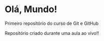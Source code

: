 # Olá, Mundo!
 Primeiro repositório do curso de  Git e GitHub

Repositório criado durante uma aula ao vivo!!